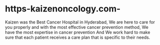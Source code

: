 # https-kaizenoncology.com-
Kaizen was the Best Cancer Hospital in Hyderabad,  We are here to care for you properly and with the most effective cancer prevention method, We have the most expertise in cancer prevention And  We work hard to make sure that each patient receives a care plan that is specific to their needs.
